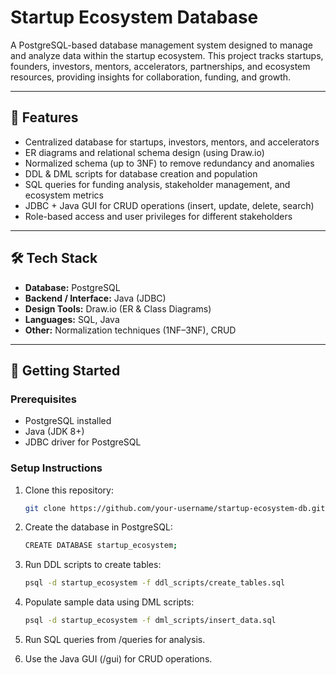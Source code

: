 # Startup Ecosystem Database  

A PostgreSQL-based database management system designed to manage and analyze data within the startup ecosystem. This project tracks startups, founders, investors, mentors, accelerators, partnerships, and ecosystem resources, providing insights for collaboration, funding, and growth.  

---

## 📌 Features  
- Centralized database for startups, investors, mentors, and accelerators  
- ER diagrams and relational schema design (using Draw.io)  
- Normalized schema (up to 3NF) to remove redundancy and anomalies  
- DDL & DML scripts for database creation and population  
- SQL queries for funding analysis, stakeholder management, and ecosystem metrics  
- JDBC + Java GUI for CRUD operations (insert, update, delete, search)  
- Role-based access and user privileges for different stakeholders  

---

## 🛠️ Tech Stack  
- **Database:** PostgreSQL  
- **Backend / Interface:** Java (JDBC)  
- **Design Tools:** Draw.io (ER & Class Diagrams)  
- **Languages:** SQL, Java  
- **Other:** Normalization techniques (1NF–3NF), CRUD  
---

## 🚀 Getting Started  

### Prerequisites  
- PostgreSQL installed  
- Java (JDK 8+)  
- JDBC driver for PostgreSQL  

### Setup Instructions  
1. Clone this repository:  
   ```bash
   git clone https://github.com/your-username/startup-ecosystem-db.git
2. Create the database in PostgreSQL:
   ```bash
   CREATE DATABASE startup_ecosystem;
3. Run DDL scripts to create tables:
   ```bash
   psql -d startup_ecosystem -f ddl_scripts/create_tables.sql
4. Populate sample data using DML scripts:
   ```bash
   psql -d startup_ecosystem -f dml_scripts/insert_data.sql
5. Run SQL queries from /queries for analysis.

6. Use the Java GUI (/gui) for CRUD operations.
